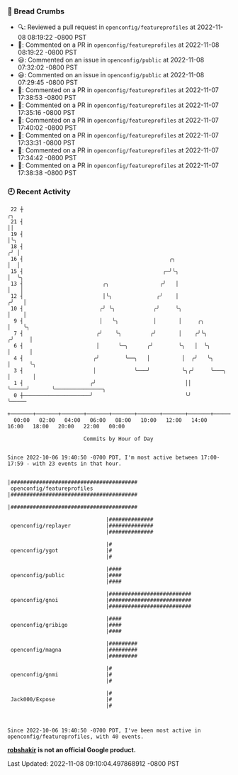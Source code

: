 ### 🍞 Bread Crumbs

 * 🔍: Reviewed a pull request in  `openconfig/featureprofiles` at 2022-11-08 08:19:22 -0800 PST
 * 💬: Commented on a PR in  `openconfig/featureprofiles` at 2022-11-08 08:19:22 -0800 PST
 * 😃: Commented on an issue in `openconfig/public` at 2022-11-08 07:32:02 -0800 PST
 * 😃: Commented on an issue in `openconfig/public` at 2022-11-08 07:29:45 -0800 PST
 * 💬: Commented on a PR in  `openconfig/featureprofiles` at 2022-11-07 17:38:53 -0800 PST
 * 💬: Commented on a PR in  `openconfig/featureprofiles` at 2022-11-07 17:35:16 -0800 PST
 * 💬: Commented on a PR in  `openconfig/featureprofiles` at 2022-11-07 17:40:02 -0800 PST
 * 💬: Commented on a PR in  `openconfig/featureprofiles` at 2022-11-07 17:33:31 -0800 PST
 * 💬: Commented on a PR in  `openconfig/featureprofiles` at 2022-11-07 17:34:42 -0800 PST
 * 💬: Commented on a PR in  `openconfig/featureprofiles` at 2022-11-07 17:38:38 -0800 PST

### 🕘 Recent Activity
```
 22 ┼                                                                        ╭╮
 21 ┤                                                                        ││
 19 ┤                                                                        │╰╮
 18 ┤                                                                       ╭╯ │
 16 ┤                                              ╭╮                       │  │
 15 ┤                                            ╭─╯╰╮                      │  ╰╮
 13 ┤                         ╭╮                ╭╯   │                      │   │
 12 ┤                         │╰╮              ╭╯    │                     ╭╯   │
 10 ┤                        ╭╯ ╰╮            ╭╯     ╰╮                    │    │
  9 ┤                        │   ╰╮           │       │     ╭╮             │    ╰╮
  7 ┤                       ╭╯    ╰╮         ╭╯       │    ╭╯╰╮           ╭╯     │
  6 ┤                       │      ╰─╮      ╭╯        ╰╮   │  ╰╮          │      │
  4 ┤                      ╭╯        ╰──╮   │          │  ╭╯   ╰╮         │      ╰╮
  3 ┤                      │            ╰───╯          ╰╮╭╯     ╰───╮     │       │
  1 ┤                     ╭╯                            ││          ╰─────╯       ╰───────────────╮
  0 ┼─────────────────────╯                             ╰╯                                        ╰─────
    +───────+───────+───────+───────+───────+───────+───────+───────+───────+───────+───────+───────+────
  00:00   02:00   04:00   06:00   08:00   10:00   12:00   14:00   16:00   18:00   20:00   22:00   00:00   

						Commits by Hour of Day


Since 2022-10-06 19:40:50 -0700 PDT, I'm most active between 17:00-17:59 - with 23 events in that hour.

```



```
                               |########################################
 openconfig/featureprofiles    |########################################
                               |########################################

                               |##############
 openconfig/replayer           |##############
                               |##############

                               |#
 openconfig/ygot               |#
                               |#

                               |####
 openconfig/public             |####
                               |####

                               |##########################
 openconfig/gnoi               |##########################
                               |##########################

                               |####
 openconfig/gribigo            |####
                               |####

                               |#########
 openconfig/magna              |#########
                               |#########

                               |#
 openconfig/gnmi               |#
                               |#

                               |#
 Jack000/Expose                |#
                               |#



Since 2022-10-06 19:40:50 -0700 PDT, I've been most active in openconfig/featureprofiles, with 40 events.

```
**[robshakir](mailto:robjs@google.com) is not an official Google product.**  


Last Updated: 2022-11-08 09:10:04.497868912 -0800 PST
